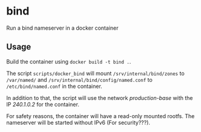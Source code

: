 bind
===
Run a bind nameserver in a docker container

## Usage
Build the container using ```docker build -t bind .```.

The script ```scripts/docker_bind``` will mount ```/srv/internal/bind/zones``` to ```/var/named/```
and ```/srv/internal/bind/config/named.conf``` to ```/etc/bind/named.conf``` in the container.

In addition to that, the script will use the network *production-base* with the IP *240.1.0.2* for the
container.

For safety reasons, the container will have a read-only mounted rootfs. The nameserver will be started
without IPv6 (For security???).
